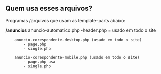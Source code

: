 ## Quem usa esses arquivos?

Programas /arquivos que usam as template-parts abaixo:

**/anuncios**
        anuncio-automatico.php
            -header.php = usado em todo o site

        anuncio-corespondente-desktop.php (usado em todo o site)
            - page.php 
            - single.php

        anuncio-corespondente-mobile.php (usado em todo o site)
            - page.php usa
            - single.php